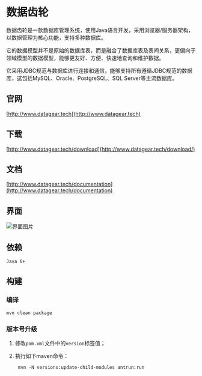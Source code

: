 # 数据齿轮

数据齿轮是一款数据库管理系统，使用Java语言开发，采用浏览器/服务器架构，以数据管理为核心功能，支持多种数据库。

它的数据模型并不是原始的数据库表，而是融合了数据库表及表间关系，更偏向于领域模型的数据模型，能够更友好、方便、快速地查询和维护数据。

它采用JDBC规范与数据库进行连接和通信，能够支持所有遵循JDBC规范的数据库，这包括MySQL、Oracle、PostgreSQL、SQL Server等主流数据库。

## 官网

[http://www.datagear.tech](http://www.datagear.tech)

## 下载

[http://www.datagear.tech/download](http://www.datagear.tech/download/)

## 文档

[http://www.datagear.tech/documentation](http://www.datagear.tech/documentation)

## 界面

![界面图片](http://www.datagear.tech/static/images/main.png)

## 依赖

	Java 6+
	
## 构建

### 编译

	mvn clean package

### 版本号升级

1. 修改`pom.xml`文件中的`version`标签值；

2. 执行如下maven命令：

		mvn -N versions:update-child-modules antrun:run

